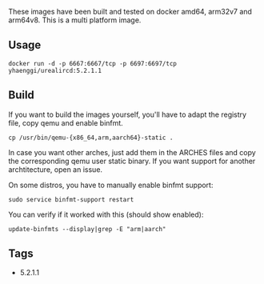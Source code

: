 These images have been built and tested on docker amd64, arm32v7 and arm64v8. This is a multi platform image.

## Usage ##

    docker run -d -p 6667:6667/tcp -p 6697:6697/tcp yhaenggi/urealircd:5.2.1.1


## Build ##

If you want to build the images yourself, you'll have to adapt the registry file, copy qemu and enable binfmt.

    cp /usr/bin/qemu-{x86_64,arm,aarch64}-static .

In case you want other arches, just add them in the ARCHES files and copy the corresponding qemu user static binary. If you want support for another archtitecture, open an issue.

On some distros, you have to manually enable binfmt support:

    sudo service binfmt-support restart

You can verify if it worked with this (should show enabled):

    update-binfmts --display|grep -E "arm|aarch"

## Tags ##
   * 5.2.1.1
